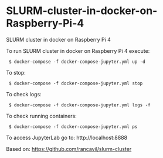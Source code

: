 # SLURM-cluster-in-docker-on-Raspberry-Pi-4

SLURM cluster in docker on Raspberry Pi 4

To run SLURM cluster in docker on Raspberry Pi 4 execute:

     $ docker-compose -f docker-compose-jupyter.yml up -d

To stop:

     $ docker-compose -f docker-compose-jupyter.yml stop

To check logs:

     $ docker-compose -f docker-compose-jupyter.yml logs -f


To check running containers:

     $ docker-compose -f docker-compose-jupyter.yml ps

To access JupyterLab go to: http://localhost:8888


Based on: https://github.com/rancavil/slurm-cluster
